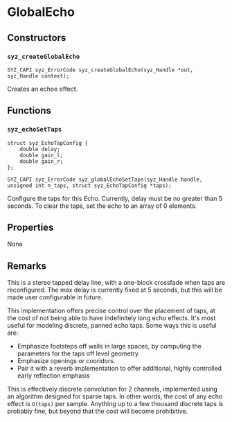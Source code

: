 # GlobalEcho

## Constructors

### `syz_createGlobalEcho`

```
SYZ_CAPI syz_ErrorCode syz_createGlobalEcho(syz_Handle *out, syz_Handle context);
```

Creates an echoe effect.

## Functions

### `syz_echoSetTaps`

```
struct syz_EchoTapConfig {
    double delay;
    double gain_l;
    double gain_r;
};

SYZ_CAPI syz_ErrorCode syz_globalEchoSetTaps(syz_Handle handle, unsigned int n_taps, struct syz_EchoTapConfig *taps);
```

Configure the taps for this Echo.  Currently, delay must be no greater than 5
seconds.  To clear the taps, set the echo to an array of 0 elements.

## Properties

None

## Remarks

This is a stereo tapped delay line, with a one-block crossfade when taps are
reconfigured.  The max delay is currently fixed at 5 seconds, but this will be
made user configurable in future.

This implementation offers precise control over the placement of taps, at the
cost of not being able to have indefinitely long echo effects.  It's most useful
for modeling discrete, panned echo taps.  Some ways this is useful are:

- Emphasize footsteps off walls in large spaces, by computing the parameters for
  the taps off level geometry.
- Emphasize openings or cooridors.
- Pair it with a reverb implementation to offer additional, highly controlled
  early reflection emphasis

This is effectively discrete convolution for 2 channels, implemented using an
algorithm designed for sparse taps. In other words, the cost of any echo effect
is `O(taps)` per sample.  Anything up to a few thousand discrete taps is
probably fine, but beyond that the cost will become prohibitive.
